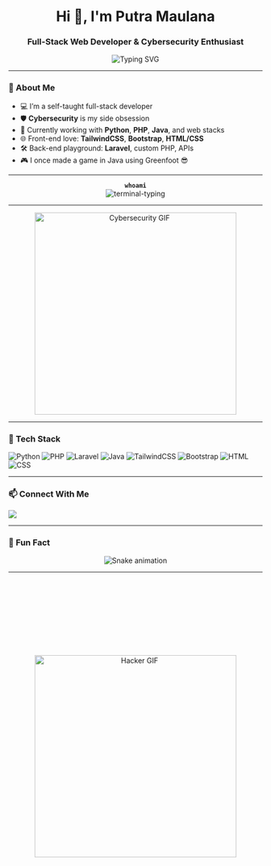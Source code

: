 <h1 align="center">Hi 👋, I'm Putra Maulana</h1>
<h3 align="center">Full-Stack Web Developer & Cybersecurity Enthusiast</h3>

<p align="center">
  <img src="https://readme-typing-svg.herokuapp.com?font=Fira+Code&weight=600&size=22&pause=1000&center=true&vCenter=true&width=440&lines=Code.+Debug.+Repeat.;Build+with+passion+%F0%9F%94%A5;Stay+curious%2C+stay+secure+%F0%9F%9A%80" alt="Typing SVG" />
</p>

---

### 🧠 About Me

- 💻 I’m a self-taught full-stack developer
- 🛡️ **Cybersecurity** is my side obsession
- 🐍 Currently working with **Python**, **PHP**, **Java**, and web stacks
- 🌐 Front-end love: **TailwindCSS**, **Bootstrap**, **HTML/CSS**
- 🛠️ Back-end playground: **Laravel**, custom PHP, APIs
- 🎮 I once made a game in Java using Greenfoot 😎

---

<!-- Custom Whoami typing animation -->
<p align="center">
  <code><b>whoami</b></code><br>
  <img src="https://readme-typing-svg.herokuapp.com?font=Fira+Code&duration=2500&pause=200&color=36BCF7&vCenter=true&width=600&lines=Just+a+guy+who+loves+code+and+cybersec.;Building+stuff+with+vibes+and+passion.;Exploring+the+internet%2C+securely+%F0%9F%94%92" alt="terminal-typing" />
</p>

---

<!-- New Cybersecurity GIF -->
<p align="center">
  <img src="https://media.giphy.com/media/7kPpPSEeSMnSDvSrod/giphy.gif" alt="Cybersecurity GIF" width="400"/>
</p>

---

### 🔧 Tech Stack

![Python](https://img.shields.io/badge/-Python-3776AB?style=flat&logo=python&logoColor=white)
![PHP](https://img.shields.io/badge/-PHP-777BB4?style=flat&logo=php&logoColor=white)
![Laravel](https://img.shields.io/badge/-Laravel-E74430?style=flat&logo=laravel&logoColor=white)
![Java](https://img.shields.io/badge/-Java-007396?style=flat&logo=java&logoColor=white)
![TailwindCSS](https://img.shields.io/badge/-Tailwind-06B6D4?style=flat&logo=tailwindcss&logoColor=white)
![Bootstrap](https://img.shields.io/badge/-Bootstrap-7952B3?style=flat&logo=bootstrap&logoColor=white)
![HTML](https://img.shields.io/badge/-HTML5-E34F26?style=flat&logo=html5&logoColor=white)
![CSS](https://img.shields.io/badge/-CSS3-1572B6?style=flat&logo=css3&logoColor=white)

---

### 📫 Connect With Me

<p align="left">
  <a href="https://github.com/PutraMaulana77" target="_blank"><img src="https://img.shields.io/badge/GitHub-100000?style=for-the-badge&logo=github&logoColor=white"/></a>
</p>

---

### 💬 Fun Fact

<!-- Snake Game Repo View -->
<div align="center">
  <img src="https://profile-readme-generator.com/assets/snake.svg" alt="Snake animation" />
</div>

---

<br>
<br>
<br>
<br>

<br>
<br>
<br>
<br>

<!-- Cybersecurity GIFs (Optional) -->
<p align="center">
  <img src="https://media.giphy.com/media/xTiTnkS0wXzMC3aKPC/giphy.gif" alt="Hacker GIF" width="400"/>
</p>


<br>
<br>
<br>
<br>
